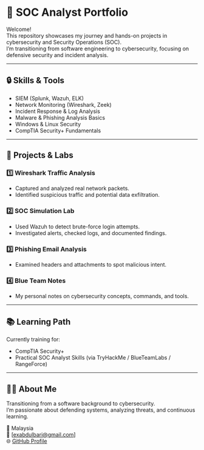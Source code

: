 # 🧠 SOC Analyst Portfolio

Welcome!  
This repository showcases my journey and hands-on projects in cybersecurity and Security Operations (SOC).  
I’m transitioning from software engineering to cybersecurity, focusing on defensive security and incident analysis.

---

## 🔒 Skills & Tools
- SIEM (Splunk, Wazuh, ELK)
- Network Monitoring (Wireshark, Zeek)
- Incident Response & Log Analysis
- Malware & Phishing Analysis Basics
- Windows & Linux Security
- CompTIA Security+ Fundamentals

---

## 🧰 Projects & Labs

### 1️⃣ **Wireshark Traffic Analysis**
- Captured and analyzed real network packets.
- Identified suspicious traffic and potential data exfiltration.

### 2️⃣ **SOC Simulation Lab**
- Used Wazuh to detect brute-force login attempts.
- Investigated alerts, checked logs, and documented findings.

### 3️⃣ **Phishing Email Analysis**
- Examined headers and attachments to spot malicious intent.

### 4️⃣ **Blue Team Notes**
- My personal notes on cybersecurity concepts, commands, and tools.

---

## 📚 Learning Path
Currently training for:
- CompTIA Security+
- Practical SOC Analyst Skills (via TryHackMe / BlueTeamLabs / RangeForce)

---

## 🧑‍💻 About Me
Transitioning from a software background to cybersecurity.  
I’m passionate about defending systems, analyzing threats, and continuous learning.

📍 Malaysia  
📧 [exabdulbari@gmail.com]  
🌐 [GitHub Profile](https://github.com/exabdulbari)
